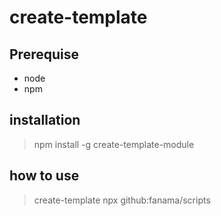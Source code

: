 # create-template

## Prerequise

- node
- npm

## installation 

>npm install -g create-template-module

## how to use

>create-template
>npx github:fanama/scripts

